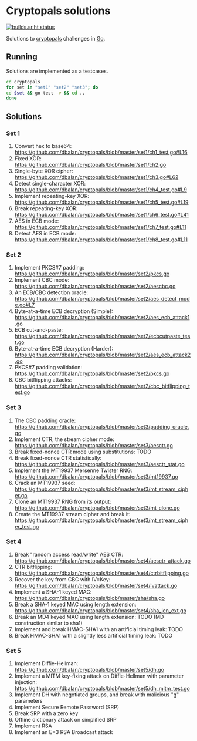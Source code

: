 # Cryptopals solutions

[![builds.sr.ht status](https://builds.sr.ht/~dbalan/cryptopals.svg)](https://builds.sr.ht/~dbalan/cryptopals?)



Solutions to [cryptopals](https://cryptopals.com) challenges in [Go](https://golang.org).

## Running
Solutions are implemented as a testcases.

```bash
cd cryptopals
for set in "set1" "set2" "set3"; do
cd $set && go test -v && cd ..
done
```

## Solutions
### Set 1

1. Convert hex to base64: https://github.com/dbalan/cryptopals/blob/master/set1/ch1_test.go#L16
1. Fixed XOR: https://github.com/dbalan/cryptopals/blob/master/set1/ch2.go
1. Single-byte XOR cipher: https://github.com/dbalan/cryptopals/blob/master/set1/ch3.go#L62
1. Detect single-character XOR: https://github.com/dbalan/cryptopals/blob/master/set1/ch4_test.go#L9
1. Implement repeating-key XOR: https://github.com/dbalan/cryptopals/blob/master/set1/ch5_test.go#L19
1. Break repeating-key XOR: https://github.com/dbalan/cryptopals/blob/master/set1/ch6_test.go#L41
1. AES in ECB mode: https://github.com/dbalan/cryptopals/blob/master/set1/ch7_test.go#L11
1. Detect AES in ECB mode: https://github.com/dbalan/cryptopals/blob/master/set1/ch8_test.go#L11

### Set 2

1. Implement PKCS#7 padding: https://github.com/dbalan/cryptopals/blob/master/set2/pkcs.go
1. Implement CBC mode: https://github.com/dbalan/cryptopals/blob/master/set2/aescbc.go
1. An ECB/CBC detection oracle: https://github.com/dbalan/cryptopals/blob/master/set2/aes_detect_mode.go#L7
1. Byte-at-a-time ECB decryption (Simple): https://github.com/dbalan/cryptopals/blob/master/set2/aes_ecb_attack1.go
1. ECB cut-and-paste: https://github.com/dbalan/cryptopals/blob/master/set2/ecbcutpaste_test.go
1. Byte-at-a-time ECB decryption (Harder): https://github.com/dbalan/cryptopals/blob/master/set2/aes_ecb_attack2.go
1. PKCS#7 padding validation: https://github.com/dbalan/cryptopals/blob/master/set2/pkcs.go
1. CBC bitflipping attacks: https://github.com/dbalan/cryptopals/blob/master/set2/cbc_bitflipping_test.go

### Set 3

1. The CBC padding oracle: https://github.com/dbalan/cryptopals/blob/master/set3/padding_oracle.go
1. Implement CTR, the stream cipher mode: https://github.com/dbalan/cryptopals/blob/master/set3/aesctr.go
1. Break fixed-nonce CTR mode using substitutions: TODO
1. Break fixed-nonce CTR statistically: https://github.com/dbalan/cryptopals/blob/master/set3/aesctr_stat.go
1. Implement the MT19937 Mersenne Twister RNG: https://github.com/dbalan/cryptopals/blob/master/set3/mt19937.go
1. Crack an MT19937 seed: https://github.com/dbalan/cryptopals/blob/master/set3/mt_stream_cipher.go
1. Clone an MT19937 RNG from its output: https://github.com/dbalan/cryptopals/blob/master/set3/mt_clone.go
1. Create the MT19937 stream cipher and break it: https://github.com/dbalan/cryptopals/blob/master/set3/mt_stream_cipher_test.go

### Set 4

1. Break "random access read/write" AES CTR: https://github.com/dbalan/cryptopals/blob/master/set4/aesctr_attack.go
1. CTR bitflipping: https://github.com/dbalan/cryptopals/blob/master/set4/ctrbitflipping.go
1. Recover the key from CBC with IV=Key: https://github.com/dbalan/cryptopals/blob/master/set4/ivattack.go
1. Implement a SHA-1 keyed MAC: https://github.com/dbalan/cryptopals/blob/master/sha/sha.go
1. Break a SHA-1 keyed MAC using length extension: https://github.com/dbalan/cryptopals/blob/master/set4/sha_len_ext.go
1. Break an MD4 keyed MAC using length extension: TODO (MD construction similar to sha1)
1. Implement and break HMAC-SHA1 with an artificial timing leak: TODO
1. Break HMAC-SHA1 with a slightly less artificial timing leak: TODO

### Set 5

1. Implement Diffie-Hellman: https://github.com/dbalan/cryptopals/blob/master/set5/dh.go
1. Implement a MITM key-fixing attack on Diffie-Hellman with parameter injection: https://github.com/dbalan/cryptopals/blob/master/set5/dh_mitm_test.go
1. Implement DH with negotiated groups, and break with malicious "g" parameters
1. Implement Secure Remote Password (SRP)
1. Break SRP with a zero key
1. Offline dictionary attack on simplified SRP
1. Implement RSA
1. Implement an E=3 RSA Broadcast attack

